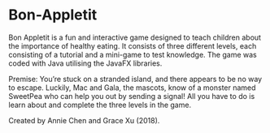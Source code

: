 # Bon-Appletit

Bon Appletit is a fun and interactive game designed to teach children about the importance of healthy eating. It consists of three different levels, each consisting of a tutorial and a mini-game to test knowledge. The game was coded with Java utilising the JavaFX libraries. 

Premise: You’re stuck on a stranded island, and there appears to be no way to escape. Luckily, Mac and Gala, the mascots, know of a monster named SweetPea who can help you out by sending a signal! All you have to do is learn about and complete the three levels in the game.

Created by Annie Chen and Grace Xu (2018).
